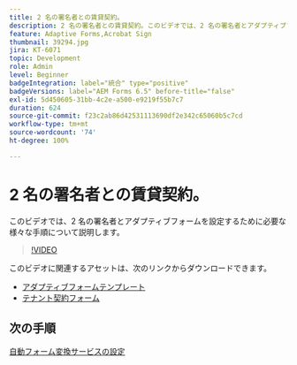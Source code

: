 ```yaml
---
title: 2 名の署名者との賃貸契約。
description: 2 名の署名者との賃貸契約。このビデオでは、2 名の署名者とアダプティブフォームを設定するために必要な様々な手順について説明します。
feature: Adaptive Forms,Acrobat Sign
thumbnail: 39294.jpg
jira: KT-6071
topic: Development
role: Admin
level: Beginner
badgeIntegration: label="統合" type="positive"
badgeVersions: label="AEM Forms 6.5" before-title="false"
exl-id: 5d450605-31bb-4c2e-a500-e9219f55b7c7
duration: 624
source-git-commit: f23c2ab86d42531113690df2e342c65060b5c7cd
workflow-type: tm+mt
source-wordcount: '74'
ht-degree: 100%

---
```


# 2 名の署名者との賃貸契約。

このビデオでは、2 名の署名者とアダプティブフォームを設定するために必要な様々な手順について説明します。

>[!VIDEO](https://video.tv.adobe.com/v/39294?quality=12&learn=on)

このビデオに関連するアセットは、次のリンクからダウンロードできます。

* [アダプティブフォームテンプレート](assets/tenancy-agreement-template.zip)
* [テナント契約フォーム](assets/rental-agreement-form.zip)

## 次の手順

[自動フォーム変換サービスの設定](./configure-automated-forms-conversion-service.md)